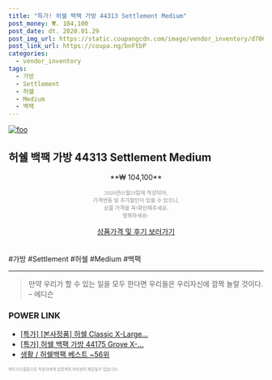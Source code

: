```yaml
--- 
title: "특가! 허쉘 백팩 가방 44313 Settlement Medium" 
post_money: ₩. 104,100 
post_date: dt. 2020.01.29 
post_img_url: https://static.coupangcdn.com/image/vendor_inventory/d706/4bd1f6aba964ea47e188465a2a9a2db4b90edbe55279b94019bbafb45344.jpg 
post_link_url: https://coupa.ng/bnFtbP 
categories: 
  - vendor_inventory 
tags: 
  - 가방 
  - Settlement 
  - 허쉘 
  - Medium 
  - 백팩 
--- 
```

[![foo](https://static.coupangcdn.com/image/vendor_inventory/d706/4bd1f6aba964ea47e188465a2a9a2db4b90edbe55279b94019bbafb45344.jpg)](https://coupa.ng/bnFtbP) 

## 허쉘 백팩 가방 44313 Settlement Medium 
<p style="text-align: center;">**₩ 104,100**</p> 
<p style="text-align: center;"><span style="color: #898c8f; font-family: Georgia,Times,serif; font-size: 0.75em;">2020년01월29일에 작성되어, <br>가격변동 및 추가할인이 있을 수 있으니,<br> 상품 가격을 꼭!확인해주세요.<br>행복하세요~</span> 
</p>	 
<div markdown="0" style="text-align: center;"><a href="https://coupa.ng/bnFtbP" class="btn btn--success">상품가격 및 후기 보러가기</a></div> 
<br><br> 
  #가방 #Settlement #허쉘 #Medium #백팩 
<hr> 

> 만약 우리가 할 수 있는 일을 모두 한다면 우리들은 우리자신에 깜짝 놀랄 것이다. – 에디슨 


### POWER LINK

* <a href="https://blog.naver.com/an0733/221788973606" target="_blank">[특가] [본사정품] 허쉘 Classic X-Large...</a>
* <a href="https://blog.naver.com/sakai111/221790190065" target="_blank">[특가] 허쉘 백팩 가방 44175 Grove X-...</a>
* <a href="https://blog.naver.com/santokki14/221788429306" target="_blank">생활 / 허쉘백팩 베스트 ~56위</a>

<span style="color: #898c8f; font-family: Georgia,Times,serif; font-size: 0.55em;">파트너스활동으로 작성자에게 일정액의 커미션이 제공될수 있습니다.</span> 
